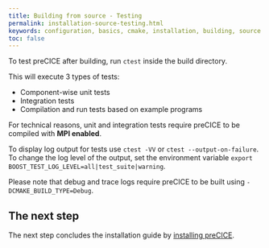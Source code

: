 ```yaml
---
title: Building from source - Testing
permalink: installation-source-testing.html
keywords: configuration, basics, cmake, installation, building, source
toc: false
---
```


To test preCICE after building, run `ctest` inside the build directory.

This will execute 3 types of tests:

* Component-wise unit tests
* Integration tests
* Compilation and run tests based on example programs

For technical reasons, unit and integration tests require preCICE to be compiled with **MPI enabled**.

To display log output for tests use `ctest -VV` or `ctest --output-on-failure`.
To change the log level of the output, set the environment variable `export BOOST_TEST_LOG_LEVEL=all|test_suite|warning`.

Please note that debug and trace logs require preCICE to be built using `-DCMAKE_BUILD_TYPE=Debug`.

## The next step

The next step concludes the installation guide by [installing preCICE](installation-source-installation).
